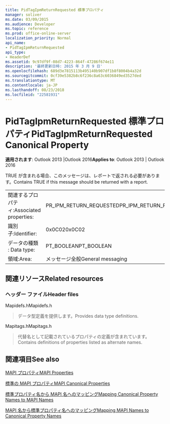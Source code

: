 ```yaml
---
title: PidTagIpmReturnRequested 標準プロパティ
manager: soliver
ms.date: 03/09/2015
ms.audience: Developer
ms.topic: reference
ms.prod: office-online-server
localization_priority: Normal
api_name:
- PidTagIpmReturnRequested
api_type:
- HeaderDef
ms.assetid: 9c97df9f-08d7-4223-864f-47286f674e11
description: '最終更新日時: 2015 年 3 月 9 日'
ms.openlocfilehash: 689d3e7815113b495140b907df1b8f8004b4a32d
ms.sourcegitcommit: 0cf39e5382b8c6f236c8a63c6036849ed3527ded
ms.translationtype: MT
ms.contentlocale: ja-JP
ms.lasthandoff: 08/23/2018
ms.locfileid: "22581931"
---
```

# <a name="pidtagipmreturnrequested-canonical-property"></a><span data-ttu-id="1272e-103">PidTagIpmReturnRequested 標準プロパティ</span><span class="sxs-lookup"><span data-stu-id="1272e-103">PidTagIpmReturnRequested Canonical Property</span></span>

  
  
<span data-ttu-id="1272e-104">**適用されます**: Outlook 2013 |Outlook 2016</span><span class="sxs-lookup"><span data-stu-id="1272e-104">**Applies to**: Outlook 2013 | Outlook 2016</span></span> 
  
<span data-ttu-id="1272e-105">TRUE が含まれる場合、このメッセージは、レポートで返される必要があります。</span><span class="sxs-lookup"><span data-stu-id="1272e-105">Contains TRUE if this message should be returned with a report.</span></span>
  
|||
|:-----|:-----|
|<span data-ttu-id="1272e-106">関連するプロパティ:</span><span class="sxs-lookup"><span data-stu-id="1272e-106">Associated properties:</span></span>  <br/> |<span data-ttu-id="1272e-107">PR_IPM_RETURN_REQUESTED</span><span class="sxs-lookup"><span data-stu-id="1272e-107">PR_IPM_RETURN_REQUESTED</span></span>  <br/> |
|<span data-ttu-id="1272e-108">識別子:</span><span class="sxs-lookup"><span data-stu-id="1272e-108">Identifier:</span></span>  <br/> |<span data-ttu-id="1272e-109">0x0C02</span><span class="sxs-lookup"><span data-stu-id="1272e-109">0x0C02</span></span>  <br/> |
|<span data-ttu-id="1272e-110">データの種類 : </span><span class="sxs-lookup"><span data-stu-id="1272e-110">Data type:</span></span>  <br/> |<span data-ttu-id="1272e-111">PT_BOOLEAN</span><span class="sxs-lookup"><span data-stu-id="1272e-111">PT_BOOLEAN</span></span>  <br/> |
|<span data-ttu-id="1272e-112">領域:</span><span class="sxs-lookup"><span data-stu-id="1272e-112">Area:</span></span>  <br/> |<span data-ttu-id="1272e-113">メッセージ全般</span><span class="sxs-lookup"><span data-stu-id="1272e-113">General messaging</span></span>  <br/> |
   
## <a name="related-resources"></a><span data-ttu-id="1272e-114">関連リソース</span><span class="sxs-lookup"><span data-stu-id="1272e-114">Related resources</span></span>

### <a name="header-files"></a><span data-ttu-id="1272e-115">ヘッダー ファイル</span><span class="sxs-lookup"><span data-stu-id="1272e-115">Header files</span></span>

<span data-ttu-id="1272e-116">Mapidefs.h</span><span class="sxs-lookup"><span data-stu-id="1272e-116">Mapidefs.h</span></span>
  
> <span data-ttu-id="1272e-117">データ型定義を提供します。</span><span class="sxs-lookup"><span data-stu-id="1272e-117">Provides data type definitions.</span></span>
    
<span data-ttu-id="1272e-118">Mapitags.h</span><span class="sxs-lookup"><span data-stu-id="1272e-118">Mapitags.h</span></span>
  
> <span data-ttu-id="1272e-119">代替名として記載されているプロパティの定義が含まれています。</span><span class="sxs-lookup"><span data-stu-id="1272e-119">Contains definitions of properties listed as alternate names.</span></span>
    
## <a name="see-also"></a><span data-ttu-id="1272e-120">関連項目</span><span class="sxs-lookup"><span data-stu-id="1272e-120">See also</span></span>



[<span data-ttu-id="1272e-121">MAPI プロパティ</span><span class="sxs-lookup"><span data-stu-id="1272e-121">MAPI Properties</span></span>](mapi-properties.md)
  
[<span data-ttu-id="1272e-122">標準の MAPI プロパティ</span><span class="sxs-lookup"><span data-stu-id="1272e-122">MAPI Canonical Properties</span></span>](mapi-canonical-properties.md)
  
[<span data-ttu-id="1272e-123">標準プロパティ名から MAPI 名へのマッピング</span><span class="sxs-lookup"><span data-stu-id="1272e-123">Mapping Canonical Property Names to MAPI Names</span></span>](mapping-canonical-property-names-to-mapi-names.md)
  
[<span data-ttu-id="1272e-124">MAPI 名から標準プロパティ名へのマッピング</span><span class="sxs-lookup"><span data-stu-id="1272e-124">Mapping MAPI Names to Canonical Property Names</span></span>](mapping-mapi-names-to-canonical-property-names.md)

